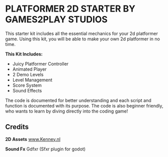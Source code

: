 # PLATFORMER 2D STARTER BY GAMES2PLAY STUDIOS

This starter kit includes all the essential mechanics for your 2d platformer game. Using this kit,
you will be able to make your own 2d platformer in no time.

**This Kit Includes:**
- Juicy Platformer Controller
- Animated Player
- 2 Demo Levels
- Level Management
- Score System
- Sound Effects

The code is documented for better understanding and each script and function is documented with its purpose.
The code is also beginner friendly, who wants to learn by diving directly into the coding game!

## Credits

**2D Assets**
www.Kenney.nl

**Sound Fx**
Gdfxr (Sfxr plugin for godot)
